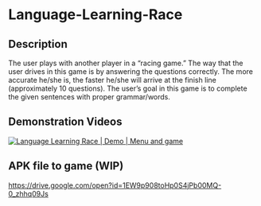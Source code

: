 # Language-Learning-Race

## Description



The user plays with another player in a “racing game.” The
way that the user drives in this game is by answering the questions correctly. The more accurate
he/she is, the faster he/she will arrive at the finish line (approximately 10 questions). The user’s
goal in this game is to complete the given sentences with proper grammar/words. 

## Demonstration Videos



[![Language Learning Race | Demo | Menu and game](http://img.youtube.com/vi/bmacvXo7Ppk/0.jpg)](http://www.youtube.com/watch?v=bmacvXo7Ppk "Language Learning Race | Demo | Menu and game")

## APK file to game (WIP)



https://drive.google.com/open?id=1EW9p908toHp0S4jPb00MQ-0_zhhq09Js


